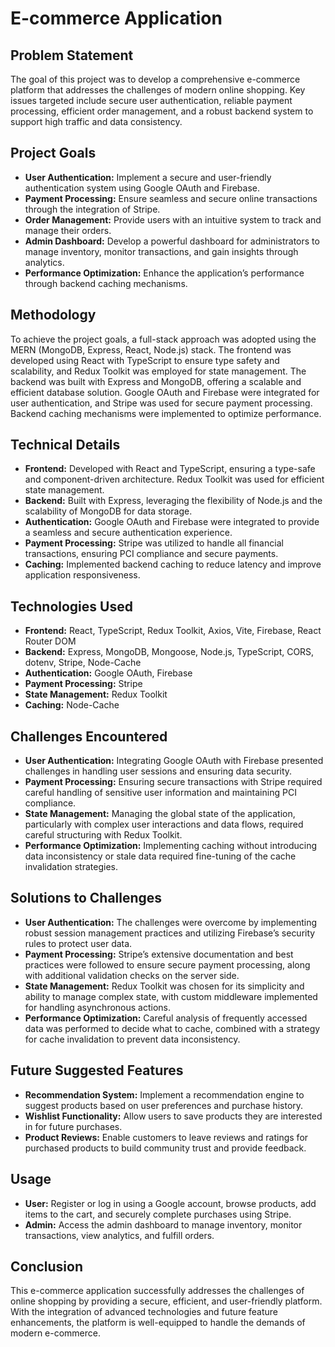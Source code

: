 # E-commerce Application

## Problem Statement
The goal of this project was to develop a comprehensive e-commerce platform that addresses the challenges of modern online shopping. Key issues targeted include secure user authentication, reliable payment processing, efficient order management, and a robust backend system to support high traffic and data consistency.

## Project Goals
- **User Authentication:** Implement a secure and user-friendly authentication system using Google OAuth and Firebase.
- **Payment Processing:** Ensure seamless and secure online transactions through the integration of Stripe.
- **Order Management:** Provide users with an intuitive system to track and manage their orders.
- **Admin Dashboard:** Develop a powerful dashboard for administrators to manage inventory, monitor transactions, and gain insights through analytics.
- **Performance Optimization:** Enhance the application’s performance through backend caching mechanisms.

## Methodology
To achieve the project goals, a full-stack approach was adopted using the MERN (MongoDB, Express, React, Node.js) stack. The frontend was developed using React with TypeScript to ensure type safety and scalability, and Redux Toolkit was employed for state management. The backend was built with Express and MongoDB, offering a scalable and efficient database solution. Google OAuth and Firebase were integrated for user authentication, and Stripe was used for secure payment processing. Backend caching mechanisms were implemented to optimize performance.

## Technical Details
- **Frontend:** Developed with React and TypeScript, ensuring a type-safe and component-driven architecture. Redux Toolkit was used for efficient state management.
- **Backend:** Built with Express, leveraging the flexibility of Node.js and the scalability of MongoDB for data storage.
- **Authentication:** Google OAuth and Firebase were integrated to provide a seamless and secure authentication experience.
- **Payment Processing:** Stripe was utilized to handle all financial transactions, ensuring PCI compliance and secure payments.
- **Caching:** Implemented backend caching to reduce latency and improve application responsiveness.

## Technologies Used
- **Frontend:** React, TypeScript, Redux Toolkit, Axios, Vite, Firebase, React Router DOM
- **Backend:** Express, MongoDB, Mongoose, Node.js, TypeScript, CORS, dotenv, Stripe, Node-Cache
- **Authentication:** Google OAuth, Firebase
- **Payment Processing:** Stripe
- **State Management:** Redux Toolkit
- **Caching:** Node-Cache

## Challenges Encountered
- **User Authentication:** Integrating Google OAuth with Firebase presented challenges in handling user sessions and ensuring data security.
- **Payment Processing:** Ensuring secure transactions with Stripe required careful handling of sensitive user information and maintaining PCI compliance.
- **State Management:** Managing the global state of the application, particularly with complex user interactions and data flows, required careful structuring with Redux Toolkit.
- **Performance Optimization:** Implementing caching without introducing data inconsistency or stale data required fine-tuning of the cache invalidation strategies.

## Solutions to Challenges
- **User Authentication:** The challenges were overcome by implementing robust session management practices and utilizing Firebase’s security rules to protect user data.
- **Payment Processing:** Stripe’s extensive documentation and best practices were followed to ensure secure payment processing, along with additional validation checks on the server side.
- **State Management:** Redux Toolkit was chosen for its simplicity and ability to manage complex state, with custom middleware implemented for handling asynchronous actions.
- **Performance Optimization:** Careful analysis of frequently accessed data was performed to decide what to cache, combined with a strategy for cache invalidation to prevent data inconsistency.

## Future Suggested Features
- **Recommendation System:** Implement a recommendation engine to suggest products based on user preferences and purchase history.
- **Wishlist Functionality:** Allow users to save products they are interested in for future purchases.
- **Product Reviews:** Enable customers to leave reviews and ratings for purchased products to build community trust and provide feedback.

## Usage
- **User:** Register or log in using a Google account, browse products, add items to the cart, and securely complete purchases using Stripe.
- **Admin:** Access the admin dashboard to manage inventory, monitor transactions, view analytics, and fulfill orders.

## Conclusion
This e-commerce application successfully addresses the challenges of online shopping by providing a secure, efficient, and user-friendly platform. With the integration of advanced technologies and future feature enhancements, the platform is well-equipped to handle the demands of modern e-commerce.

